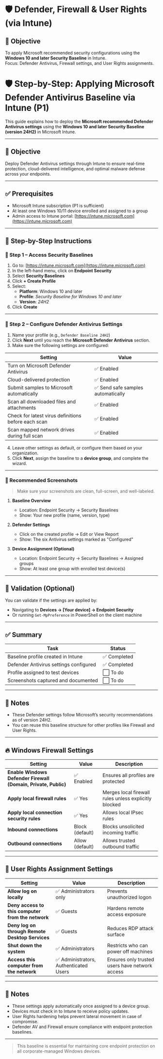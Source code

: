 # 🛡️ Defender, Firewall & User Rights (via Intune)

## 🎯 Objective
To apply Microsoft recommended security configurations using the **Windows 10 and later Security Baseline** in Intune.  
Focus: Defender Antivirus, Firewall settings, and User Rights assignments.

# 🛡️ Step-by-Step: Applying Microsoft Defender Antivirus Baseline via Intune (P1)

This guide explains how to deploy the **Microsoft recommended Defender Antivirus settings** using the **Windows 10 and later Security Baseline (version 24H2)** in Microsoft Intune.

---

## 🎯 Objective

Deploy Defender Antivirus settings through Intune to ensure real-time protection, cloud-delivered intelligence, and optimal malware defense across your endpoints.

---

## ✅ Prerequisites

- Microsoft Intune subscription (P1 is sufficient)
- At least one Windows 10/11 device enrolled and assigned to a group
- Admin access to Intune portal: [https://intune.microsoft.com](https://intune.microsoft.com)

---

## 🧭 Step-by-Step Instructions

### 🔹 Step 1 – Access Security Baselines

1. Go to: [https://intune.microsoft.com](https://intune.microsoft.com)
2. In the left-hand menu, click on **Endpoint Security**
3. Select **Security Baselines**
4. Click **+ Create Profile**
5. Select:
   - **Platform**: Windows 10 and later
   - **Profile**: *Security Baseline for Windows 10 and later*
   - **Version**: *24H2*
6. Click **Create**

---

### 🔹 Step 2 – Configure Defender Antivirus Settings

1. Name your profile (e.g., `Defender Baseline 24H2`)
2. Click **Next** until you reach the **Microsoft Defender Antivirus** section.
3. Make sure the following settings are configured:

| Setting                                             | Value                                  |
|-----------------------------------------------------|----------------------------------------|
| Turn on Microsoft Defender Antivirus                | ✅ Enabled                              |
| Cloud-delivered protection                          | ✅ Enabled                              |
| Submit samples to Microsoft automatically           | ✅ Send safe samples automatically      |
| Scan all downloaded files and attachments           | ✅ Enabled                              |
| Check for latest virus definitions before each scan | ✅ Enabled                              |
| Scan mapped network drives during full scan         | ✅ Enabled                              |

4. Leave other settings as default, or configure them based on your organization.
5. Click **Next**, assign the baseline to a **device group**, and complete the wizard.

---

### 📸 Recommended Screenshots

> Make sure your screenshots are clean, full-screen, and well-labeled.

1. **Baseline Overview**
   - Location: Endpoint Security → Security Baselines
   - Show: Your new profile (name, version, type)

2. **Defender Settings**
   - Click on the created profile → Edit or View Report
   - Show: The six Antivirus settings marked as "Configured"

3. **Device Assignment (Optional)**
   - Location: Endpoint Security → Security Baselines → Assigned groups
   - Show: At least one group with enrolled test device(s)

---

## 🧪 Validation (Optional)

You can validate if the settings are applied by:

- Navigating to **Devices → [Your device] → Endpoint Security**
- Or running `Get-MpPreference` in PowerShell on the client machine

---

## ✅ Summary

| Task                                      | Status       |
|-------------------------------------------|--------------|
| Baseline profile created in Intune        | ✅ Completed |
| Defender Antivirus settings configured    | ✅ Completed |
| Profile assigned to test devices          | ⬜ To do     |
| Screenshots captured and documented       | ⬜ To do     |

---

## 📝 Notes

- These Defender settings follow Microsoft’s security recommendations as of version 24H2.
- You can reuse this baseline structure for other profiles like Firewall and User Rights.


---

## 🔥 Windows Firewall Settings

| Setting | Value | Description |
|--------|-------|-------------|
| **Enable Windows Defender Firewall (Domain, Private, Public)** | ✅ Enabled | Ensures all profiles are protected |
| **Apply local firewall rules** | ✅ Yes | Merges local firewall rules unless explicitly blocked |
| **Apply local connection security rules** | ✅ Yes | Allows local IPsec rules |
| **Inbound connections** | Block (default) | Blocks unsolicited incoming traffic |
| **Outbound connections** | Allow (default) | Allows trusted outbound traffic |

---

## 👤 User Rights Assignment Settings

| Setting | Value | Description |
|--------|-------|-------------|
| **Allow log on locally** | ✅ Administrators only | Prevents unauthorized logon |
| **Deny access to this computer from the network** | ✅ Guests | Hardens remote access exposure |
| **Deny log on through Remote Desktop Services** | ✅ Guests | Reduces RDP attack surface |
| **Shut down the system** | ✅ Administrators | Restricts who can power off machines |
| **Access this computer from the network** | ✅ Administrators, Authenticated Users | Ensures only trusted users have network access |

---

## 🧠 Notes

- These settings apply automatically once assigned to a device group.
- Devices must check in to Intune to receive policy updates.
- User Rights hardening helps prevent lateral movement in case of compromise.
- Defender AV and Firewall ensure compliance with endpoint protection baselines.

---

> This baseline is essential for maintaining core endpoint protection on all corporate-managed Windows devices.
